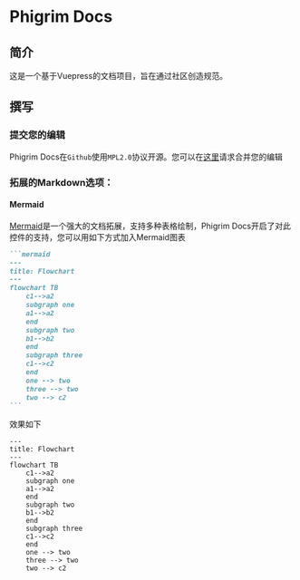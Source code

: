 # Phigrim Docs

## 简介

这是一个基于Vuepress的文档项目，旨在通过社区创造规范。

## 撰写

### 提交您的编辑

Phigrim Docs在`Github`使用`MPL2.0`协议开源。您可以在[这里](https://github.com/luch4736/Phigrim-Docs-UI/pulls)请求合并您的编辑

### 拓展的Markdown选项：

#### Mermaid

[Mermaid](https://mermaid.js.org/)是一个强大的文档拓展，支持多种表格绘制，Phigrim Docs开启了对此控件的支持，您可以用如下方式加入Mermaid图表

````markdown
```mermaid
---
title: Flowchart
---
flowchart TB
    c1-->a2
    subgraph one
    a1-->a2
    end
    subgraph two
    b1-->b2
    end
    subgraph three
    c1-->c2
    end
    one --> two
    three --> two
    two --> c2
```
````

效果如下

```mermaid
---
title: Flowchart
---
flowchart TB
    c1-->a2
    subgraph one
    a1-->a2
    end
    subgraph two
    b1-->b2
    end
    subgraph three
    c1-->c2
    end
    one --> two
    three --> two
    two --> c2
```

